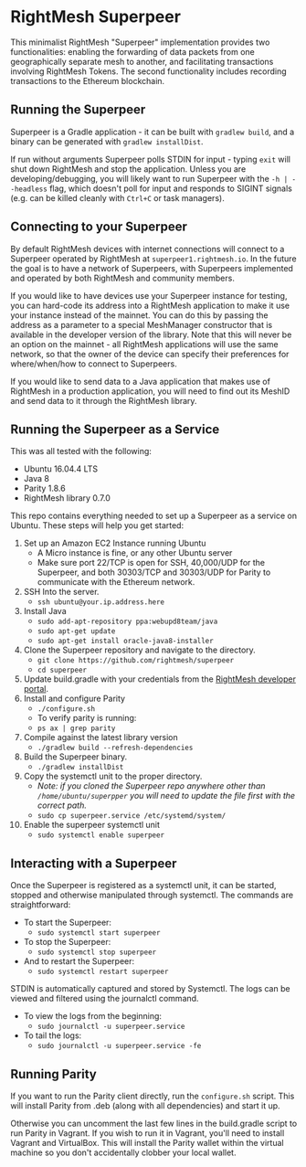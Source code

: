 # RightMesh Superpeer

This minimalist RightMesh "Superpeer" implementation provides two functionalities: enabling the forwarding of data packets from one geographically separate mesh to another, and facilitating transactions involving RightMesh Tokens. The second functionality includes recording transactions to the Ethereum blockchain.

## Running the Superpeer

Superpeer is a Gradle application - it can be built with `gradlew build`, and a binary can be generated with `gradlew installDist`.

If run without arguments Superpeer polls STDIN for input - typing `exit` will shut down RightMesh and stop the application. Unless you are developing/debugging, you will likely want to run Superpeer with the `-h | --headless` flag, which doesn't poll for input and responds to SIGINT signals (e.g. can be killed cleanly with `Ctrl+C` or task managers).

## Connecting to your Superpeer

By default RightMesh devices with internet connections will connect to a Superpeer operated by RightMesh at `superpeer1.rightmesh.io`. In the future the goal is to have a network of Superpeers, with Superpeers implemented and operated by both RightMesh and community members.

If you would like to have devices use your Superpeer instance for testing, you can hard-code its address into a RightMesh application to make it use your instance instead of the mainnet. You can do this by passing the address as a parameter to a special MeshManager constructor that is available in the developer version of the library. Note that this will never be an option on the mainnet - all RightMesh applications will use the same network, so that the owner of the device can specify their preferences for where/when/how to connect to Superpeers.

If you would like to send data to a Java application that makes use of RightMesh in a production application, you will need to find out its MeshID and send data to it through the RightMesh library.

## Running the Superpeer as a Service

This was all tested with the following:
* Ubuntu 16.04.4 LTS
* Java 8
* Parity 1.8.6
* RightMesh library 0.7.0

This repo contains everything needed to set up a Superpeer as a service on Ubuntu. These steps will help you get started:

1. Set up an Amazon EC2 Instance running Ubuntu
    - A Micro instance is fine, or any other Ubuntu server
    - Make sure port 22/TCP is open for SSH, 40,000/UDP for the Superpeer, and both 30303/TCP and 30303/UDP for Parity to communicate with the Ethereum network.
2. SSH Into the server.
    - `ssh ubuntu@your.ip.address.here`
3. Install Java
    - `sudo add-apt-repository ppa:webupd8team/java`
    - `sudo apt-get update`
    - `sudo apt-get install oracle-java8-installer`
4. Clone the Superpeer repository and navigate to the directory.
    - `git clone https://github.com/rightmesh/superpeer`
    - `cd superpeer`
5. Update build.gradle with your credentials from the [RightMesh developer portal](https://developer.rightmesh.io/keys/).
6. Install and configure Parity
    - `./configure.sh`
    - To verify parity is running:
    - `ps ax | grep parity`
7. Compile against the latest library version
    - `./gradlew build --refresh-dependencies`
8. Build the Superpeer binary.
    - `./gradlew installDist`
9. Copy the systemctl unit to the proper directory.
    - _Note: if you cloned the Superpeer repo anywhere other than `/home/ubuntu/superpper` you will need to update the file first with the correct path._
    - `sudo cp superpeer.service /etc/systemd/system/`
10. Enable the superpeer systemctl unit
    - `sudo systemctl enable superpeer`

## Interacting with a Superpeer

Once the Superpeer is registered as a systemctl unit, it can be started, stopped and otherwise manipulated through systemctl. The commands are straightforward:

- To start the Superpeer:
    - `sudo systemctl start superpeer`
- To stop the Superpeer:
    - `sudo systemctl stop superpeer`
- And to restart the Superpeer:
    - `sudo systemctl restart superpeer`

STDIN is automatically captured and stored by Systemctl. The logs can be viewed and filtered using the journalctl command.

- To view the logs from the beginning:
    - `sudo journalctl -u superpeer.service`
- To tail the logs:
    - `sudo journalctl -u superpeer.service -fe`


## Running Parity

If you want to run the Parity client directly, run the `configure.sh`
script. This will install Parity from .deb (along with all dependencies)
and start it up.

Otherwise you can uncomment the last few lines in the 
build.gradle script to run Parity in Vagrant. If you wish to run it
in Vagrant, you'll need to install Vagrant and VirtualBox. This will
install the Parity wallet within the virtual machine so you don't accidentally
clobber your local wallet.

